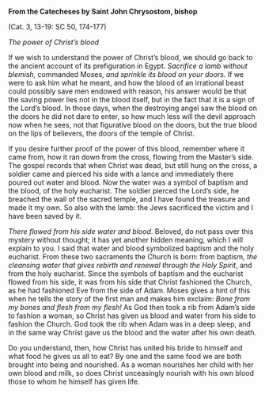 

**From the Catecheses by Saint John Chrysostom, bishop**

(Cat. 3, 13-19: SC 50, 174-177)

_The power of Christ’s blood_

If we wish to understand the power of Christ’s blood, we should go back to the ancient account of its prefiguration in Egypt. _Sacrifice a lamb without blemish,_ commanded Moses, _and sprinkle its blood on your doors._ If we were to ask him what he meant, and how the blood of an irrational beast could possibly save men endowed with reason, his answer would be that the saving power lies not in the blood itself, but in the fact that it is a sign of the Lord’s blood. In those days, when the destroying angel saw the blood on the doors he did not dare to enter, so how much less will the devil approach now when he sees, not that figurative blood on the doors, but the true blood on the lips of believers, the doors of the temple of Christ.

If you desire further proof of the power of this blood, remember where it came from, how it ran down from the cross, flowing from the Master’s side. The gospel records that when Christ was dead, but still hung on the cross, a soldier came and pierced his side with a lance and immediately there poured out water and blood. Now the water was a symbol of baptism and the blood, of the holy eucharist. The soldier pierced the Lord’s side, he breached the wall of the sacred temple, and I have found the treasure and made it my own. So also with the lamb: the Jews sacrificed the victim and I have been saved by it.

_There flowed from his side water and blood_. Beloved, do not pass over this mystery without thought; it has yet another hidden meaning, which I will explain to you. I said that water and blood symbolized baptism and the holy eucharist. From these two sacraments the Church is born: from baptism, _the cleansing water that gives rebirth and renewal through the Holy Spirit_, and from the holy eucharist. Since the symbols of baptism and the eucharist flowed from his side, it was from his side that Christ fashioned the Church, as he had fashioned Eve from the side of Adam. Moses gives a hint of this when he tells the story of the first man and makes him exclaim: _Bone from my bones and flesh from my flesh!_ As God then took a rib from Adam’s side to fashion a woman, so Christ has given us blood and water from his side to fashion the Church. God took the rib when Adam was in a deep sleep, and in the same way Christ gave us the blood and the water after his own death.

Do you understand, then, how Christ has united his bride to himself and what food he gives us all to eat? By one and the same food we are both brought into being and nourished. As a woman nourishes her child with her own blood and milk, so does Christ unceasingly nourish with his own blood those to whom he himself has given life.

